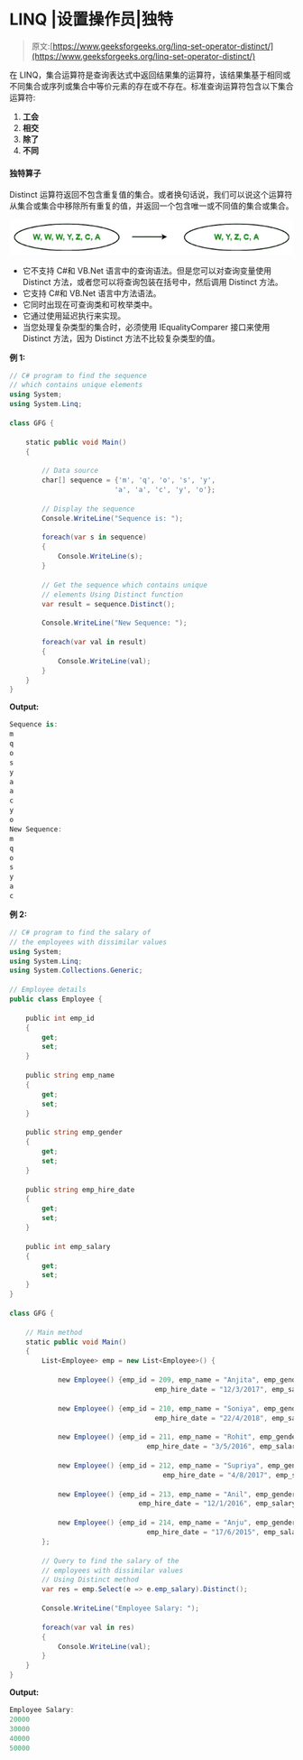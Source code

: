 # LINQ |设置操作员|独特

> 原文:[https://www.geeksforgeeks.org/linq-set-operator-distinct/](https://www.geeksforgeeks.org/linq-set-operator-distinct/)

在 LINQ，集合运算符是查询表达式中返回结果集的运算符，该结果集基于相同或不同集合或序列或集合中等价元素的存在或不存在。标准查询运算符包含以下集合运算符:

1.  **工会**
2.  **相交**
3.  **除了**
4.  **不同**

#### 独特算子

Distinct 运算符返回不包含重复值的集合。或者换句话说，我们可以说这个运算符从集合或集合中移除所有重复的值，并返回一个包含唯一或不同值的集合或集合。

![](img/ca716f12689a9c1236625f45c94cd0ad.png)

*   它不支持 C#和 VB.Net 语言中的查询语法。但是您可以对查询变量使用 Distinct 方法，或者您可以将查询包装在括号中，然后调用 Distinct 方法。
*   它支持 C#和 VB.Net 语言中方法语法。
*   它同时出现在可查询类和可枚举类中。
*   它通过使用延迟执行来实现。
*   当您处理复杂类型的集合时，必须使用 IEqualityComparer 接口来使用 Distinct 方法，因为 Distinct 方法不比较复杂类型的值。

**例 1:**

```cs
// C# program to find the sequence 
// which contains unique elements
using System;
using System.Linq;

class GFG {

    static public void Main()
    {

        // Data source
        char[] sequence = {'m', 'q', 'o', 's', 'y', 
                          'a', 'a', 'c', 'y', 'o'};

        // Display the sequence
        Console.WriteLine("Sequence is: ");

        foreach(var s in sequence)
        {
            Console.WriteLine(s);
        }

        // Get the sequence which contains unique 
        // elements Using Distinct function
        var result = sequence.Distinct();

        Console.WriteLine("New Sequence: ");

        foreach(var val in result)
        {
            Console.WriteLine(val);
        }
    }
}
```

**Output:**

```cs
Sequence is: 
m
q
o
s
y
a
a
c
y
o
New Sequence: 
m
q
o
s
y
a
c

```

**例 2:**

```cs
// C# program to find the salary of 
// the employees with dissimilar values
using System;
using System.Linq;
using System.Collections.Generic;

// Employee details
public class Employee {

    public int emp_id
    {
        get;
        set;
    }

    public string emp_name
    {
        get;
        set;
    }

    public string emp_gender
    {
        get;
        set;
    }

    public string emp_hire_date
    {
        get;
        set;
    }

    public int emp_salary
    {
        get;
        set;
    }
}

class GFG {

    // Main method
    static public void Main()
    {
        List<Employee> emp = new List<Employee>() {

            new Employee() {emp_id = 209, emp_name = "Anjita", emp_gender = "Female",
                                    emp_hire_date = "12/3/2017", emp_salary = 20000},

            new Employee() {emp_id = 210, emp_name = "Soniya", emp_gender = "Female",
                                    emp_hire_date = "22/4/2018", emp_salary = 30000},

            new Employee() {emp_id = 211, emp_name = "Rohit", emp_gender = "Male",
                                  emp_hire_date = "3/5/2016", emp_salary = 40000},

            new Employee() {emp_id = 212, emp_name = "Supriya", emp_gender = "Female",
                                      emp_hire_date = "4/8/2017", emp_salary = 40000},

            new Employee() {emp_id = 213, emp_name = "Anil", emp_gender = "Male",
                                emp_hire_date = "12/1/2016", emp_salary = 40000},

            new Employee() {emp_id = 214, emp_name = "Anju", emp_gender = "Female", 
                                  emp_hire_date = "17/6/2015", emp_salary = 50000},
        };

        // Query to find the salary of the
        // employees with dissimilar values
        // Using Distinct method
        var res = emp.Select(e => e.emp_salary).Distinct();

        Console.WriteLine("Employee Salary: ");

        foreach(var val in res)
        {
            Console.WriteLine(val);
        }
    }
}
```

**Output:**

```cs
Employee Salary: 
20000
30000
40000
50000

```